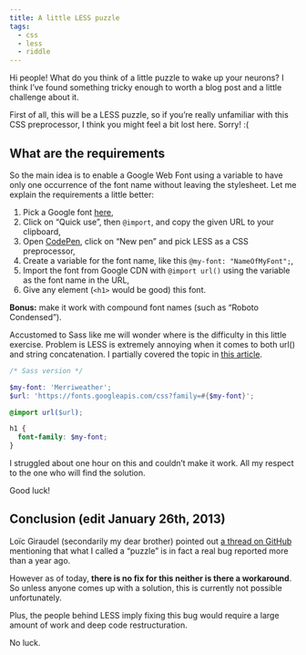 ```yaml
---
title: A little LESS puzzle
tags:
  - css
  - less
  - riddle
---
```


Hi people! What do you think of a little puzzle to wake up your neurons? I think I’ve found something tricky enough to worth a blog post and a little challenge about it.

First of all, this will be a LESS puzzle, so if you’re really unfamiliar with this CSS preprocessor, I think you might feel a bit lost here. Sorry! :(

## What are the requirements

So the main idea is to enable a Google Web Font using a variable to have only one occurrence of the font name without leaving the stylesheet. Let me explain the requirements a little better:

1. Pick a Google font [here](https://www.google.com/webfonts),
1. Click on “Quick use”, then `@import`, and copy the given URL to your clipboard,
1. Open [CodePen](https://codepen.io), click on “New pen” and pick LESS as a CSS preprocessor,
1. Create a variable for the font name, like this `@my-font: "NameOfMyFont";`,
1. Import the font from Google CDN with `@import url()` using the variable as the font name in the URL,
1. Give any element (`<h1>` would be good) this font.

**Bonus:** make it work with compound font names (such as “Roboto Condensed”).

Accustomed to Sass like me will wonder where is the difficulty in this little exercise. Problem is LESS is extremely annoying when it comes to both url() and string concatenation. I partially covered the topic in <a href="https://hugogiraudel.com/2012/11/13/less-to-sass/">this article</a>.

```scss
/* Sass version */

$my-font: 'Merriweather';
$url: 'https://fonts.googleapis.com/css?family=#{$my-font}';

@import url($url);

h1 {
  font-family: $my-font;
}
```

I struggled about one hour on this and couldn’t make it work. All my respect to the one who will find the solution.

Good luck!

## Conclusion (edit January 26th, 2013)

Loïc Giraudel (secondarily my dear brother) pointed out [a thread on GitHub](https://github.com/cloudhead/less.js/issues/410) mentioning that what I called a “puzzle” is in fact a real bug reported more than a year ago.

However as of today, **there is no fix for this neither is there a workaround**. So unless anyone comes up with a solution, this is currently not possible unfortunately.

Plus, the people behind LESS imply fixing this bug would require a large amount of work and deep code restructuration.

No luck.
